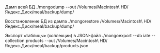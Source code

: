 Дамп всей БД
./mongodump --out /Volumes/Macintosh\ HD/Яндекс.Диск/meal/backup/dump/

Восстановление БД из дампа
./mongorestore /Volumes/Macintosh\ HD/Яндекс.Диск/meal/backup/dump/

Экспорт «таблицы» (коллекции) в JSON-файл
./mongoexport --db iate --collection products --out /Volumes/Macintosh\ HD/Яндекс.Диск/meal/backup/products.json